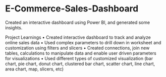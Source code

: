 # E-Commerce-Sales-Dashboard
Created an interactive dashboard using Power BI, and generated some insights.



Project Learnings
• Created interactive dashboard to track and analyze online sales data
• Used complex parameters to drill down in worksheet and customization using filters and slicers
• Created connections, join new tables, calculations to manipulate data and enable user driven parameters for visualizations
• Used different types of customized visualization (bar chart, pie chart, donut chart, clustered bar chart, scatter chart, line chart, area chart, map, slicers, etc)
